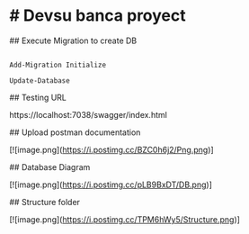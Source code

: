 # \# Devsu banca proyect





\## Execute Migration to create DB



```

Add-Migration Initialize

Update-Database

```



\## Testing URL

https://localhost:7038/swagger/index.html



\## Upload postman documentation

\[!\[image.png](https://i.postimg.cc/BZC0h6j2/Png.png)]



\## Database Diagram

\[!\[image.png](https://i.postimg.cc/pLB9BxDT/DB.png)]



\## Structure folder

\[!\[image.png](https://i.postimg.cc/TPM6hWy5/Structure.png)]



